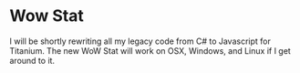 Wow Stat
===
I will be shortly rewriting all my legacy code from C# to Javascript for Titanium. The new WoW Stat will work on OSX, Windows, and Linux if I get around to it.

